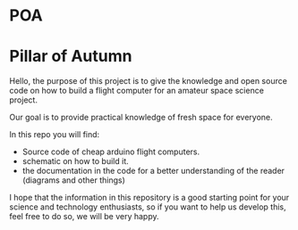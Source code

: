 POA
===
Pillar of Autumn
====
Hello, the purpose of this project is to give the knowledge and open source code on how to build a flight computer for an amateur space science project.

Our goal is to provide practical knowledge of fresh space for everyone.

In this repo you will find:
- Source code of cheap arduino flight computers.
- schematic on how to build it.
- the documentation in the code for a better understanding of the reader (diagrams and other things)

I hope that the information in this repository is a good starting point for your science and technology enthusiasts, so if you want to help us develop this, feel free to do so, we will be very happy.
